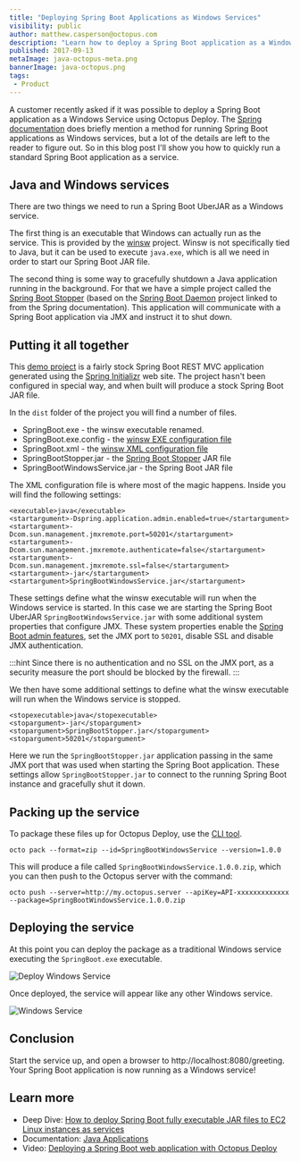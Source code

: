```yaml
---
title: "Deploying Spring Boot Applications as Windows Services"
visibility: public
author: matthew.casperson@octopus.com
description: "Learn how to deploy a Spring Boot application as a Windows service with Octopus Deploy"
published: 2017-09-13
metaImage: java-octopus-meta.png
bannerImage: java-octopus.png
tags:
 - Product
---
```


A customer recently asked if it was possible to deploy a Spring Boot application as a Windows Service using Octopus Deploy. The [Spring documentation](https://docs.spring.io/spring-boot/docs/current/reference/html/deployment-install.html#deployment-windows) does briefly mention a method for running Spring Boot applications as Windows services, but a lot of the details are left to the reader to figure out.  So in this blog post I'll show you how to quickly run a standard Spring Boot application as a service.

## Java and Windows services

There are two things we need to run a Spring Boot UberJAR as a Windows service.

The first thing is an executable that Windows can actually run as the service. This is provided by the [winsw](https://github.com/kohsuke/winsw) project.  Winsw is not specifically tied to Java, but it can be used to execute `java.exe`, which is all we need in order to start our Spring Boot JAR file.

The second thing is some way to gracefully shutdown a Java application running in the background. For that we have a simple project called the [Spring Boot Stopper](https://github.com/OctopusDeploy/SpringBootStopper) (based on the [Spring Boot Daemon](https://github.com/snicoll-scratches/spring-boot-daemon) project linked to from the Spring documentation). This application will communicate with a Spring Boot application via JMX and instruct it to shut down.

## Putting it all together

This [demo project](https://github.com/OctopusDeploy/SpringBootWindowsService) is a fairly stock Spring Boot REST MVC application generated using the [Spring Initializr](https://start.spring.io/) web site. The project hasn't been configured in special way, and when built will produce a stock Spring Boot JAR file.

In the `dist` folder of the project you will find a number of files.

* SpringBoot.exe - the winsw executable renamed.
* SpringBoot.exe.config - the [winsw EXE configuration file](https://github.com/kohsuke/winsw/blob/master/doc/exeConfigFile.md)
* SpringBoot.xml - the [winsw XML configuration file](https://github.com/kohsuke/winsw/blob/master/doc/xmlConfigFile.md)
* SpringBootStopper.jar - the [Spring Boot Stopper](https://github.com/OctopusDeploy/SpringBootStopper) JAR file
* SpringBootWindowsService.jar - the Spring Boot JAR file

The XML configuration file is where most of the magic happens. Inside you will find the following settings:

```
<executable>java</executable>
<startargument>-Dspring.application.admin.enabled=true</startargument>
<startargument>-Dcom.sun.management.jmxremote.port=50201</startargument>
<startargument>-Dcom.sun.management.jmxremote.authenticate=false</startargument>
<startargument>-Dcom.sun.management.jmxremote.ssl=false</startargument>
<startargument>-jar</startargument>
<startargument>SpringBootWindowsService.jar</startargument>
```

These settings define what the winsw executable will run when the Windows service is started. In this case we are starting the Spring Boot UberJAR `SpringBootWindowsService.jar` with some additional system properties that configure JMX. These system properties enable the [Spring Boot admin features](https://docs.spring.io/spring-boot/docs/current/reference/html/boot-features-spring-application.html#boot-features-application-admin), set the JMX port to `50201`, disable SSL and disable JMX authentication.

:::hint
Since there is no authentication and no SSL on the JMX port, as a security measure the port should be blocked by the firewall.
:::

We then have some additional settings to define what the winsw executable will run when the Windows service is stopped.

```
<stopexecutable>java</stopexecutable>
<stopargument>-jar</stopargument>
<stopargument>SpringBootStopper.jar</stopargument>
<stopargument>50201</stopargument>
```

Here we run the `SpringBootStopper.jar` application passing in the same JMX port that was used when starting the Spring Boot application. These settings allow `SpringBootStopper.jar` to connect to the running Spring Boot instance and gracefully shut it down.

## Packing up the service

To package these files up for Octopus Deploy, use the [CLI tool](https://octopus.com/docs/packaging-applications/creating-packages/using-octopack).

```
octo pack --format=zip --id=SpringBootWindowsService --version=1.0.0
```

This will produce a file called `SpringBootWindowsService.1.0.0.zip`, which you can then push to the Octopus server with the command:

```
octo push --server=http://my.octopus.server --apiKey=API-xxxxxxxxxxxxx --package=SpringBootWindowsService.1.0.0.zip
```

## Deploying the service

At this point you can deploy the package as a traditional Windows service executing the `SpringBoot.exe` executable.

![Deploy Windows Service](deploy-windows-service.png)

Once deployed, the service will appear like any other Windows service.

![Windows Service](spring-boot-windows-service.png)

## Conclusion
Start the service up, and open a browser to http://localhost:8080/greeting. Your Spring Boot application is now running as a Windows service!

## Learn more

* Deep Dive: [How to deploy Spring Boot fully executable JAR files to EC2 Linux instances as services](https://hubs.ly/H0gyGw90)
* Documentation: [Java Applications](https://hubs.ly/H0gyHct0)
* Video: [Deploying a Spring Boot web application with Octopus Deploy](https://hubs.ly/H0gyGwX0)